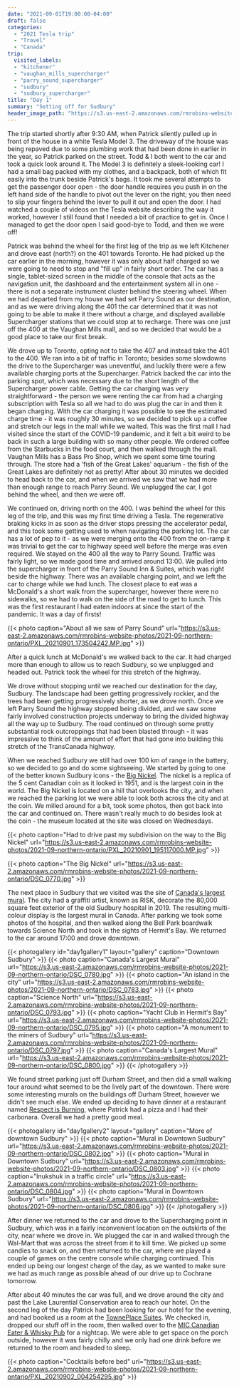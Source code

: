 ```yaml
---
date: "2021-09-01T19:00:00-04:00"
draft: false
categories:
  - "2021 Tesla trip"
  - "Travel"
  - "Canada"
trip:
  visited_labels:
  - "kitchener"
  - "vaughan_mills_supercharger"
  - "parry_sound_supercharger"
  - "sudbury"
  - "sudbury_supercharger"
title: "Day 1"
summary: "Setting off for Sudbury"
header_image_path: "https://s3.us-east-2.amazonaws.com/rmrobins-website-photos/2021-09-northern-ontario/DSC_0776.jpg"
---
```


The trip started shortly after 9:30 AM, when Patrick silently pulled up in front of the house in a white Tesla Model 3. The driveway of the house was being repaved due to some plumbing work that had been done in earlier in the year, so Patrick parked on the street. Todd & I both went to the car and took a quick look around it. The Model 3 is definitely a sleek-looking car! I had a small bag packed with my clothes, and a backpack, both of which fit easily into the trunk beside Patrick's bags. It took me several attempts to get the passenger door open - the door handle requires you push in on the left hand side of the handle to pivot out the lever on the right; you then need to slip your fingers behind the lever to pull it out and open the door. I had watched a couple of videos on the Tesla website describing the way it worked, however I still found that I needed a bit of practice to get in. Once I managed to get the door open I said good-bye to Todd, and then we were off!

Patrick was behind the wheel for the first leg of the trip as we left Kitchener and drove east (north?) on the 401 towards Toronto. He had picked up the car earlier in the morning, however it was only about half charged so we were going to need to stop and "fill up" in fairly short order. The car has a single, tablet-sized screen in the middle of the console that acts as the navigation unit, the dashboard and the entertainment system all in one - there is not a separate instrument cluster behind the steering wheel. When we had departed from my house we had set Parry Sound as our destination, and as we were driving along the 401 the car determined that it was not going to be able to make it there without a charge, and displayed available Supercharger stations that we could stop at to recharge. There was one just off the 400 at the Vaughan Mills mall, and so we decided that would be a good place to take our first break.

We drove up to Toronto, opting not to take the 407 and instead take the 401 to the 400. We ran into a bit of traffic in Toronto; besides some slowdowns the drive to the Supercharger was uneventful, and luckily there were a few available charging ports at the Supercharger. Patrick backed the car into the parking spot, which was necessary due to the short length of the Supercharger power cable. Getting the car charging was very straightforward - the person we were renting the car from had a charging subscription with Tesla so all we had to do was plug the car in and then it began charging. With the car charging it was possible to see the estimated charge time - it was roughly 30 minutes, so we decided to pick up a coffee and stretch our legs in the mall while we waited. This was the first mall I had visited since the start of the COVID-19 pandemic, and it felt a bit weird to be back in such a large building with so many other people. We ordered coffee from the Starbucks in the food court, and then walked through the mall. Vaughan Mills has a Bass Pro Shop, which we spent some time touring through. The store had a 'fish of the Great Lakes' aquarium - the fish of the Great Lakes are definitely not as pretty! After about 30 minutes we decided to head back to the car, and when we arrived we saw that we had more than enough range to reach Parry Sound. We unplugged the car, I got behind the wheel, and then we were off.

We continued on, driving north on the 400. I was behind the wheel for this leg of the trip, and this was my first time driving a Tesla. The regenerative braking kicks in as soon as the driver stops pressing the accelerator pedal, and this took some getting used to when navigating the parking lot. The car has a lot of pep to it - as we were merging onto the 400 from the on-ramp it was trivial to get the car to highway speed well before the merge was even required. We stayed on the 400 all the way to Parry Sound. Traffic was fairly light, so we made good time and arrived around 13:00. We pulled into the supercharger in front of the Parry Sound Inn & Suites, which was right beside the highway. There was an available charging point, and we left the car to charge while we had lunch. The closest place to eat was a McDonald's a short walk from the supercharger, however there were no sidewalks, so we had to walk on the side of the road to get to lunch. This was the first restaurant I had eaten indoors at since the start of the pandemic. It was a day of firsts!

{{< photo caption="About all we saw of Parry Sound" url="https://s3.us-east-2.amazonaws.com/rmrobins-website-photos/2021-09-northern-ontario/PXL_20210901_173504242.MP.jpg" >}}

After a quick lunch at McDonald's we walked back to the car. It had charged more than enough to allow us to reach Sudbury, so we unplugged and headed out. Patrick took the wheel for this stretch of the highway.

We drove without stopping until we reached our destination for the day, Sudbury. The landscape had been getting progressively rockier, and the trees had been getting progressively shorter, as we drove north. Once we left Parry Sound the highway stopped being divided, and we saw some fairly involved construction projects underway to bring the divided highway all the way up to Sudbury. The road continued on through some pretty substantial rock outcroppings that had been blasted through - it was impressive to think of the amount of effort that had gone into building this stretch of the TransCanada highway.

When we reached Sudbury we still had over 100 km of range in the battery, so we decided to go and do some sightseeing. We started by going to one of the better known Sudbury icons - the [Big Nickel](https://en.wikipedia.org/wiki/Big_Nickel). The nickel is a replica of the 5 cent Canadian coin as it looked in 1951, and is the largest coin in the world. The Big Nickel is located on a hill that overlooks the city, and when we reached the parking lot we were able to look both across the city and at the coin. We milled around for a bit, took some photos, then got back into the car and continued on. There wasn't really much to do besides look at the coin - the museum located at the site was closed on Wednesdays.

{{< photo caption="Had to drive past my subdivision on the way to the Big Nickel" url="https://s3.us-east-2.amazonaws.com/rmrobins-website-photos/2021-09-northern-ontario/PXL_20210901_195117000.MP.jpg" >}}

{{< photo caption="The Big Nickel" url="https://s3.us-east-2.amazonaws.com/rmrobins-website-photos/2021-09-northern-ontario/DSC_0770.jpg" >}}

The next place in Sudbury that we visited was the site of [Canada's largest mural](https://www.cbc.ca/news/canada/sudbury/hospital-mural-community-debate-1.5255187). The city had a graffiti artist, known as RISK, decorate the 80,000 square feet exterior of the old Sudbury hospital in 2019. The resulting multi-colour display is the largest mural in Canada. After parking we took some photos of the hospital, and then walked along the Bell Park boardwalk towards Science North and took in the sights of Hermit's Bay. We returned to the car around 17:00 and drove downtown.

{{< photogallery id="day1gallery1" layout="gallery" caption="Downtown Sudbury" >}}
{{< photo caption="Canada's Largest Mural" url="https://s3.us-east-2.amazonaws.com/rmrobins-website-photos/2021-09-northern-ontario/DSC_0780.jpg" >}}
{{< photo caption="An island in the city" url="https://s3.us-east-2.amazonaws.com/rmrobins-website-photos/2021-09-northern-ontario/DSC_0783.jpg" >}}
{{< photo caption="Science North" url="https://s3.us-east-2.amazonaws.com/rmrobins-website-photos/2021-09-northern-ontario/DSC_0793.jpg" >}}
{{< photo caption="Yacht Club in Hermit's Bay" url="https://s3.us-east-2.amazonaws.com/rmrobins-website-photos/2021-09-northern-ontario/DSC_0795.jpg" >}}
{{< photo caption="A monument to the miners of Sudbury" url="https://s3.us-east-2.amazonaws.com/rmrobins-website-photos/2021-09-northern-ontario/DSC_0797.jpg" >}}
{{< photo caption="Canada's Largest Mural" url="https://s3.us-east-2.amazonaws.com/rmrobins-website-photos/2021-09-northern-ontario/DSC_0800.jpg" >}}
{{< /photogallery >}}

We found street parking just off Durham Street, and then did a small walking tour around what seemed to be the lively part of the downtown. There were some interesting murals on the buildings off Durham Street, however we didn't see much else. We ended up deciding to have dinner at a restaurant named [Respect is Burning](http://www.ribsupperclub.com/), where Patrick had a pizza and I had their carbonara. Overall we had a pretty good meal.

{{< photogallery id="day1gallery2" layout="gallery" caption="More of downtown Sudbury" >}}
{{< photo caption="Mural in Downtown Sudbury" url="https://s3.us-east-2.amazonaws.com/rmrobins-website-photos/2021-09-northern-ontario/DSC_0802.jpg" >}}
{{< photo caption="Mural in Downtown Sudbury" url="https://s3.us-east-2.amazonaws.com/rmrobins-website-photos/2021-09-northern-ontario/DSC_0803.jpg" >}}
{{< photo caption="Inukshuk in a traffic circle" url="https://s3.us-east-2.amazonaws.com/rmrobins-website-photos/2021-09-northern-ontario/DSC_0804.jpg" >}}
{{< photo caption="Mural in Downtown Sudbury" url="https://s3.us-east-2.amazonaws.com/rmrobins-website-photos/2021-09-northern-ontario/DSC_0806.jpg" >}}
{{< /photogallery >}}

After dinner we returned to the car and drove to the Supercharging point in Sudbury, which was in a fairly inconvenient location on the outskirts of the city, near where we drove in. We plugged the car in and walked through the Wal-Mart that was across the street from it to kill time. We picked up some candies to snack on, and then returned to the car, where we played a couple of games on the centre console while charging continued. This ended up being our longest charge of the day, as we wanted to make sure we had as much range as possible ahead of our drive up to Cochrane tomorrow.

After about 40 minutes the car was full, and we drove around the city and past the Lake Laurential Conservation area to reach our hotel. On the second leg of the day Patrick had been looking for our hotel for the evening, and had booked us a room at the [TownePlace Suites](https://www.marriott.com/hotels/travel/ysbts-towneplace-suites-sudbury). We checked in, dropped our stuff off in the room, then walked over to the [MIC Canadian Eater & Whisky Pub](https://micrestaurant.ca/) for a nightcap. We were able to get space on the porch outside, however it was fairly chilly and we only had one drink before we returned to the room and headed to sleep.

{{< photo caption="Cocktails before bed" url="https://s3.us-east-2.amazonaws.com/rmrobins-website-photos/2021-09-northern-ontario/PXL_20210902_004254295.jpg" >}}
